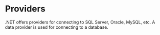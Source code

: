 # Providers

.NET offers providers for connecting to SQL Server, Oracle, MySQL, etc. A data provider is used for connecting to a database.
<!--stackedit_data:
eyJoaXN0b3J5IjpbLTIwNzcyMjA5NzcsLTE1NDYxMDA2OV19
-->